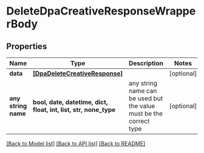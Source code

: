 # DeleteDpaCreativeResponseWrapperBody


## Properties
Name | Type | Description | Notes
------------ | ------------- | ------------- | -------------
**data** | [**[DpaDeleteCreativeResponse]**](DpaDeleteCreativeResponse.md) |  | [optional] 
**any string name** | **bool, date, datetime, dict, float, int, list, str, none_type** | any string name can be used but the value must be the correct type | [optional]

[[Back to Model list]](../README.md#documentation-for-models) [[Back to API list]](../README.md#documentation-for-api-endpoints) [[Back to README]](../README.md)


